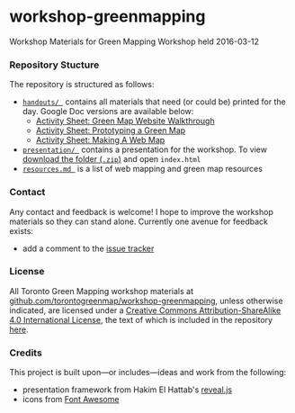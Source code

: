 # workshop-greenmapping
Workshop Materials for Green Mapping Workshop held 2016-03-12

### Repository Stucture
The repository is structured as follows:
* [`handouts/ `](https://github.com/torontogreenmap/workshop-greenmapping/tree/master/handouts) contains all materials that need (or could be) printed for the day. Google Doc versions are available below:
  - [Activity Sheet: Green Map Website Walkthrough](https://docs.google.com/document/d/1Sz7LmFMXJHDQ4zOyTctNVGcwlyHNBSKhMJtx75A33yE/edit#)
  - [Activity Sheet: Prototyping a Green Map](https://docs.google.com/document/d/16UbPakS_PGBHcInyl_Cm7ziBA8jb_v3j_Qr5TcQhR2Y/edit#)
  - [Activity Sheet: Making A Web Map](https://docs.google.com/document/d/1N_5r_KSzYToIWksaL2Ea1oVI-rWjlrv0BWxnrt2wMbA/edit#)
* [`presentation/ `](https://github.com/torontogreenmap/workshop-greenmapping/tree/master/presentation) contains a presentation for the workshop. To view [download the folder (`.zip`)](https://github.com/torontogreenmap/workshop-greenmapping/archive/master.zip) and open `index.html`
* [`resources.md `](https://github.com/torontogreenmap/workshop-greenmapping/blob/master/resources.md) is a list of web mapping and green map resources

### Contact
Any contact and feedback is welcome! I hope to improve the workshop materials so they can stand alone. Currently one avenue for feedback exists:
* add a comment to the [issue tracker](https://github.com/torontogreenmap/workshop-greenmapping/issues)

### License
All <span xmlns:dct="http://purl.org/dc/terms/" property="dct:title">Toronto Green Mapping</span> workshop materials at <a xmlns:cc="http://creativecommons.org/ns#" href="https://github.com/torontogreenmap/workshop-greenmapping" property="cc:attributionName" rel="cc:attributionURL">github.com/torontogreenmap/workshop-greenmapping</a>, unless otherwise indicated, are licensed under a <a rel="license" href="http://creativecommons.org/licenses/by-sa/4.0/">Creative Commons Attribution-ShareAlike 4.0 International License</a>, the text of which is included in the repository [here](https://github.com/torontogreenmap/workshop-greenmapping/blob/master/LICENSE.md).

### Credits
This project is built upon—or includes—ideas and work from the following:
* presentation framework from Hakim El Hattab's [reveal.js](http://lab.hakim.se/reveal-js/#/)
* icons from [Font Awesome](http://fortawesome.github.io/)
